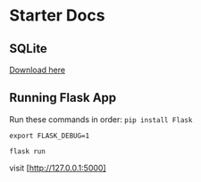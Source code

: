 # Starter Docs

## SQLite
[Download here](https://download.sqlitebrowser.org/DB.Browser.for.SQLite-3.12.2-win64.msi)

## Running Flask App
Run these commands in order:
`pip install Flask`

`export FLASK_DEBUG=1`

`flask run`

visit [http://127.0.0.1:5000]
